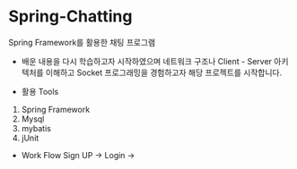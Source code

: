 # Spring-Chatting
Spring Framework를 활용한 채팅 프로그램
- 배운 내용을 다시 학습하고자 시작하였으며 네트워크 구조나 Client - Server 아키텍처를 이해하고 Socket 프로그래밍을 경험하고자 해당 프로젝트를 시작합니다.

* 활용 Tools
 1. Spring Framework 
 2. Mysql
 3. mybatis
 4. jUnit
 
- Work Flow 
  Sign UP -> Login -> 
